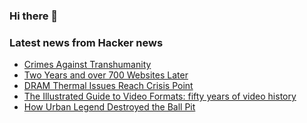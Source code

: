### Hi there 👋

<!--
**arashid-sh/arashid-sh** is a ✨ _special_ ✨ repository because its `README.md` (this file) appears on your GitHub profile.

Here are some ideas to get you started:

- 🔭 I’m currently working on ...
- 🌱 I’m currently learning ...
- 👯 I’m looking to collaborate on ...
- 🤔 I’m looking for help with ...
- 💬 Ask me about ...
- 📫 How to reach me: ...
- 😄 Pronouns: ...
- ⚡ Fun fact: ...
-->

### Latest news from Hacker news
<!-- BLOG-POST-LIST:START -->
- [Crimes Against Transhumanity](http://www.antipope.org/charlie/blog-static/2022/07/crimes-against-transhumanity.html)
- [Two Years and over 700 Websites Later](https://1mb.club/blog/reflection/)
- [DRAM Thermal Issues Reach Crisis Point](https://semiengineering.com/dram-thermal-issues-reach-crisis-point/)
- [The Illustrated Guide to Video Formats: fifty years of video history](https://archivesoftomorrow.com/books/)
- [How Urban Legend Destroyed the Ball Pit](https://meghanboilard.substack.com/p/how-urban-legend-destroyed-the-ball)
<!-- BLOG-POST-LIST:END -->
